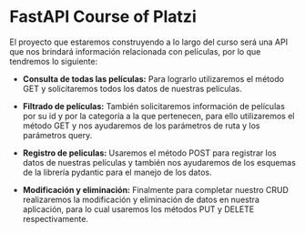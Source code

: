 # FastAPI Course of Platzi
El proyecto que estaremos construyendo a lo largo del curso será una API que nos brindará información relacionada con películas, por lo que tendremos lo siguiente:

- **Consulta de todas las películas:**
Para lograrlo utilizaremos el método GET y solicitaremos todos los datos de nuestras películas.

- **Filtrado de películas:**
También solicitaremos información de películas por su id y por la categoría a la que pertenecen, para ello utilizaremos el método GET y nos ayudaremos de los parámetros de ruta y los parámetros query.

- **Registro de peliculas:**
Usaremos el método POST para registrar los datos de nuestras películas y también nos ayudaremos de los esquemas de la librería pydantic para el manejo de los datos.

- **Modificación y eliminación:**
Finalmente para completar nuestro CRUD realizaremos la modificación y eliminación de datos en nuestra aplicación, para lo cual usaremos los métodos PUT y DELETE respectivamente.